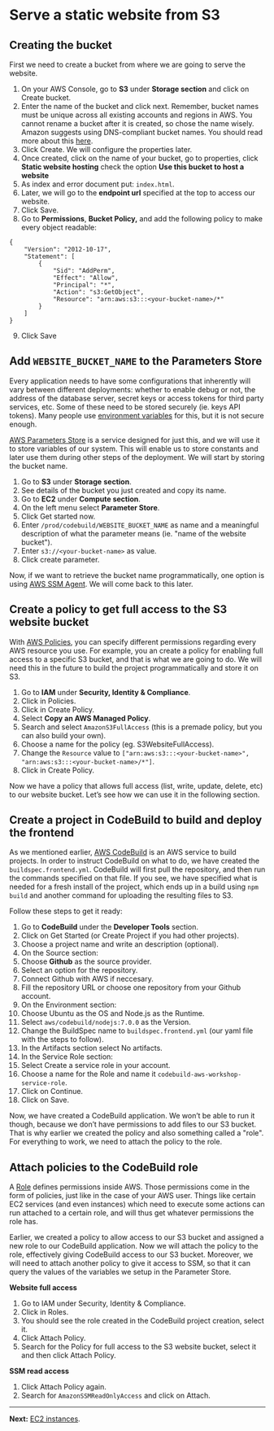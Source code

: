 # Serve a static website from S3

## Creating the bucket

First we need to create a bucket from where we are going to serve the website.

1. On your AWS Console, go to **S3** under **Storage section** and click on Create bucket.
2. Enter the name of the bucket and click next. Remember, bucket names must be unique across all existing accounts and regions in AWS. You cannot rename a bucket after it is created, so chose the name wisely. Amazon suggests using DNS-compliant bucket names. You should read more about this [here](https://docs.aws.amazon.com/AmazonS3/latest/dev/BucketRestrictions.html#bucketnamingrules).
3. Click Create. We will configure the properties later.
4. Once created, click on the name of your bucket, go to properties, click **Static website hosting** check the option **Use this bucket to host a website**
5. As index and error document put: `index.html`.
6. Later, we will go to the **endpoint url** specified at the top to access our website.
7. Click Save.
8. Go to **Permissions**, **Bucket Policy,** and add the following policy to make every object readable:
  ```
  {
      "Version": "2012-10-17",
      "Statement": [
          {
              "Sid": "AddPerm",
              "Effect": "Allow",
              "Principal": "*",
              "Action": "s3:GetObject",
              "Resource": "arn:aws:s3:::<your-bucket-name>/*"
          }
      ]
  }
  ```

9. Click Save


## Add `WEBSITE_BUCKET_NAME` to the Parameters Store

Every application needs to have some configurations that inherently will vary between different deployments: whether to enable debug or not, the address of the database server, secret keys or access tokens for third party services, etc. Some of these need to be stored securely (ie. keys API tokens). Many people use [environment variables](https://en.wikipedia.org/wiki/Environment_variable) for this, but it is not secure enough.

[AWS Parameters Store](http://docs.aws.amazon.com/systems-manager/latest/userguide/systems-manager-paramstore.html) is a service designed for just this, and we will use it to store variables of our system. This will enable us to store constants and later use them during other steps of the deployment. We will start by storing the bucket name.

1. Go to **S3** under **Storage** **section**.
2. See details of the bucket you just created and copy its name.
3. Go to **EC2** under **Compute section**.
4. On the left menu select **Parameter Store**.
5. Click Get started now.
6. Enter `/prod/codebuild/WEBSITE_BUCKET_NAME` as name and a meaningful description of what the parameter means (ie. "name of the website bucket").
7. Enter `s3://<your-bucket-name>` as value.
8. Click create parameter.

Now, if we want to retrieve the bucket name programmatically, one option is using [AWS SSM Agent](http://docs.aws.amazon.com/systems-manager/latest/userguide/ssm-agent.html). We will come back to this later.


## Create a policy to get full access to the S3 website bucket

With [AWS Policies](http://docs.aws.amazon.com/IAM/latest/UserGuide/access_policies.html), you can specify different permissions regarding every AWS resource you use. For example, you an create a policy for enabling full access to a specific S3 bucket, and that is what we are going to do. We will need this in the future to build the project programmatically and store it on S3.

1. Go to **IAM** under **Security, Identity & Compliance**.
2. Click in Policies.
3. Click in Create Policy.
4. Select **Copy an AWS Managed Policy**.
5. Search and select `AmazonS3FullAccess` (this is a premade policy, but you can also build your own).
6. Choose a name for the policy (eg. S3WebsiteFullAccess).
7. Change the `Resource` value to `["arn:aws:s3:::<your-bucket-name>", "arn:aws:s3:::<your-bucket-name>/*"]`.
8. Click in Create Policy.

Now we have a policy that allows full access (list, write, update, delete, etc) to our website bucket. Let’s see how we can use it in the following section.


## Create a project in CodeBuild to build and deploy the frontend

As we mentioned earlier, [AWS CodeBuild](https://aws.amazon.com/codebuild/) is an AWS service to build projects. In order to instruct CodeBuild on what to do, we have created the `buildspec.frontend.yml`. CodeBuild will first pull the repository, and then run the commands specified on that file. If you see, we have specified what is needed for a fresh install of the project, which ends up in a build using `npm build` and another command for uploading the resulting files to S3.

Follow these steps to get it ready:

1. Go to **CodeBuild** under the **Developer Tools** section.
2. Click on Get Started (or Create Project if you had other projects).
3. Choose a project name and write an description (optional).
4. On the Source section:
  1. Choose **Github** as the source provider.
  2. Select an option for the repository.
  3. Connect Github with AWS if neccesary.
  4. Fill the repository URL or choose one repository from your Github account.
5. On the Environment section:
  1. Choose Ubuntu as the OS and Node.js as the Runtime.
  2. Select  `aws/codebuild/nodejs:7.0.0` as the Version.
  3. Change the BuildSpec name to `buildspec.frontend.yml` (our yaml file with the steps to follow).
6. In the Artifacts section select No artifacts.
7. In the Service Role section:
  1. Select Create a service role in your account.
  2. Choose a name for the Role and name it `codebuild-aws-workshop-service-role`.
8. Click on Continue.
9. Click on Save.

Now, we have created a CodeBuild application. We won’t be able to run it though, because we don’t have permissions to add files to our S3 bucket. That is why earlier we created the policy and also something called a "role". For everything to work, we need to attach the policy to the role.

## Attach policies to the CodeBuild role

A [Role](http://docs.aws.amazon.com/IAM/latest/UserGuide/id_roles.html) defines permissions inside AWS. Those permissions come in the form of policies, just like in the case of your AWS user. Things like certain EC2 services (and even instances) which need to execute some actions can run attached to a certain role, and will thus get whatever permissions the role has.

Earlier, we created a policy to allow access to our S3 bucket and assigned a new role to our CodeBuild application. Now we will attach the policy to the role, effectively giving CodeBuild access to our S3 bucket. Moreover, we will need to attach another policy to give it access to SSM, so that it can query the values of the variables we setup in the Parameter Store.

**Website full access**

1. Go to IAM under Security, Identity & Compliance.
2. Click in Roles.
3. You should see the role created in the CodeBuild project creation, select it.
4. Click Attach Policy.
5. Search for the Policy for full access to the S3 website bucket, select it and then click Attach Policy.

**SSM read access**

1. Click Attach Policy again.
2. Search for `AmazonSSMReadOnlyAccess` and click on Attach.

---

**Next:** [EC2 instances](/workshop/s3-web-ec2-api-rds/02-EC2-instances.md).